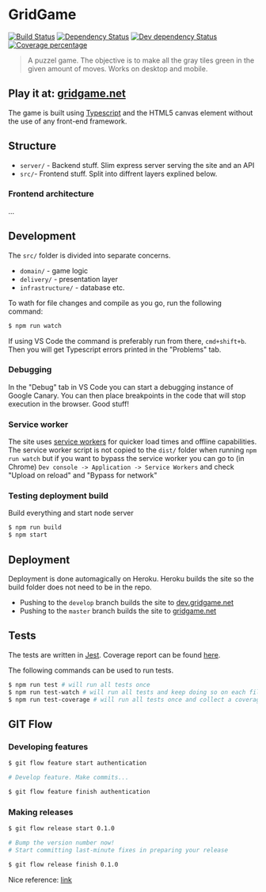 # GridGame

[![Build Status][travis-image]][travis-url] [![Dependency Status][dependencies-image]][dependencies-url] [![Dev dependency Status][devDependencies-image]][devDependencies-url] [![Coverage percentage][codecov-image]][codecov-url]

> A puzzel game. The objective is to make all the gray tiles green in the given amount of moves. Works on desktop and mobile.

## **Play it at: [gridgame.net](https://gridgame.net/)**

The game is built using [Typescript](https://www.typescriptlang.org/) and the HTML5 canvas element without the use of any front-end framework.

## Structure

* `server/` - Backend stuff. Slim express server serving the site and an API
* `src/`- Frontend stuff. Split into diffrent layers explined below.

### Frontend architecture

...

## Development
The `src/` folder is divided into separate concerns. 
- `domain/` - game logic
- `delivery/` - presentation layer
- `infrastructure/` - database etc.

To wath for file changes and compile as you go, run the following command:
```bash
$ npm run watch
```
If using VS Code the command is preferably run from there, `cmd+shift+b`. Then you will get Typescript errors printed in the "Problems" tab.

### Debugging
In the "Debug" tab in VS Code you can start a debugging instance of Google Canary. You can then place breakpoints in the code that will stop execution in the browser. Good stuff!

### Service worker
The site uses [service workers](https://developer.mozilla.org/en-US/docs/Web/API/Service_Worker_API) for quicker load times and offline capabilities. The service worker script is not copied to the `dist/` folder when running `npm run watch` but if you want to bypass the service worker you can go to (in Chrome) `Dev console -> Application -> Service Workers` and check "Upload on reload" and "Bypass for network"

### Testing deployment build
Build everything and start node server
```bash
$ npm run build
$ npm start
```

## Deployment

Deployment is done automagically on Heroku. Heroku builds the site so the build folder does not need to be in the repo.

* Pushing to the `develop` branch builds the site to [dev.gridgame.net](https://dev.gridgame.net)
* Pushing to the `master` branch builds the site to [gridgame.net](https://gridgame.net)

## Tests
The tests are written in [Jest](https://jestjs.io/). Coverage report can be found [here](https://codecov.io/gh/simon-johansson/grid-game).

The following commands can be used to run tests.
```bash
$ npm run test # will run all tests once
$ npm run test-watch # will run all tests and keep doing so on each file change
$ npm run test-coverage # will run all tests once and collect a coverage report
```

## GIT Flow

### Developing features
```bash
$ git flow feature start authentication

# Develop feature. Make commits...

$ git flow feature finish authentication
```

### Making releases
```bash
$ git flow release start 0.1.0

# Bump the version number now!
# Start committing last-minute fixes in preparing your release

$ git flow release finish 0.1.0
```

Nice reference: [link](https://jeffkreeftmeijer.com/git-flow/)

[travis-image]: https://travis-ci.org/simon-johansson/grid-game.svg?branch=master
[travis-url]: https://travis-ci.org/simon-johansson/grid-game

[dependencies-image]: https://david-dm.org/simon-johansson/grid-game.svg?theme=shields.io
[dependencies-url]: https://david-dm.org/simon-johansson/grid-game

[devDependencies-image]: https://david-dm.org/simon-johansson/grid-game/dev-status.svg
[devDependencies-url]: https://david-dm.org/simon-johansson/grid-game?type=dev

[codecov-image]: https://codecov.io/gh/simon-johansson/grid-game/branch/master/graph/badge.svg
[codecov-url]: https://codecov.io/gh/simon-johansson/grid-game

